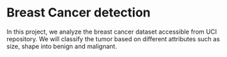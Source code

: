# Breast Cancer detection
In this project, we analyze the breast cancer dataset accessible from UCI repository. We will classify the tumor based on different attributes such as size, shape into benign and malignant.
